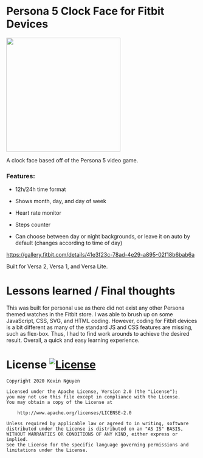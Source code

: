 # Persona 5 Clock Face for Fitbit Devices

<img src="https://github.com/kmnthecoder/Persona-5-Clock-Face/blob/master/demo/persona-5-face-demo.gif" width="300" height="300">

A clock face based off of the Persona 5 video game.

### Features:

- 12h/24h time format

- Shows month, day, and day of week

- Heart rate monitor

- Steps counter

- Can choose between day or night backgrounds, or leave it on auto by default (changes according to time of day)

https://gallery.fitbit.com/details/41e3f23c-78ad-4e29-a895-02f18b6bab6a

Built for Versa 2, Versa 1, and Versa Lite.


# Lessons learned / Final thoughts

This was built for personal use as there did not exist any other Persona themed watches in the Fitbit store. I was able to brush up on some JavaScript, CSS, SVG, and HTML coding. However, coding for Fitbit devices is a bit different as many of the standard JS and CSS features are missing, such as flex-box. Thus, I had to find work arounds to achieve the desired result. Overall, a quick and easy learning experience.


# License [![License](https://img.shields.io/badge/License-Apache%202.0-blue.svg)](https://opensource.org/licenses/Apache-2.0)

    Copyright 2020 Kevin Nguyen

    Licensed under the Apache License, Version 2.0 (the "License");
    you may not use this file except in compliance with the License.
    You may obtain a copy of the License at

        http://www.apache.org/licenses/LICENSE-2.0

    Unless required by applicable law or agreed to in writing, software
    distributed under the License is distributed on an "AS IS" BASIS,
    WITHOUT WARRANTIES OR CONDITIONS OF ANY KIND, either express or implied.
    See the License for the specific language governing permissions and
    limitations under the License.
 
